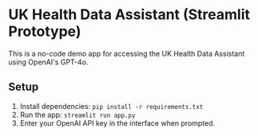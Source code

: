 # UK Health Data Assistant (Streamlit Prototype)

This is a no-code demo app for accessing the UK Health Data Assistant using OpenAI's GPT-4o.

## Setup
1. Install dependencies: `pip install -r requirements.txt`
2. Run the app: `streamlit run app.py`
3. Enter your OpenAI API key in the interface when prompted.
